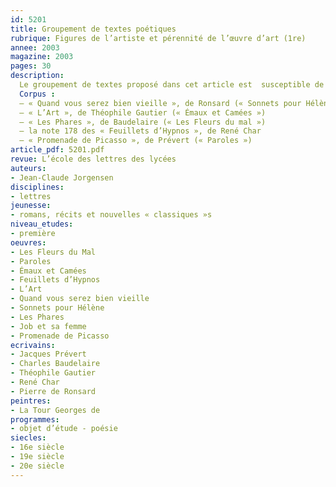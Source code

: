 ```yaml
---
id: 5201
title: Groupement de textes poétiques
rubrique: Figures de l’artiste et pérennité de l’œuvre d’art (1re)
annee: 2003
magazine: 2003
pages: 30
description: 
  Le groupement de textes proposé dans cet article est  susceptible de faire accéder à la réflexivité du langage poétique, à sa diversité, à ses ressources, à ses fonctions, de faire saisir aux élèves la spécificité du travail poétique sur le langage, de leur faire comprendre aussi l’importance de la contextualisation historique. Une telle mise en perspective est propre à faire ressortir des relations d’intertextualité et d’hypertextualité. Il permet de s’interroger sur les notions de postérité et de réception. Comment l’œuvre poétique envisage-t-elle sa propre pérennité ? Depuis quelle postérité peut-on parler d’elle ? La pérennité d’une œuvre est assurée par des lectures successives au fil des siècles, lectures qui peuvent échapper aux prévisions de l’artiste et du poète en ce qu’elles dépassent les circonstances particulières de leur création.
  Corpus :
  – « Quand vous serez bien vieille », de Ronsard (« Sonnets pour Hélène »)
  – « L’Art », de Théophile Gautier (« Émaux et Camées »)
  – « Les Phares », de Baudelaire (« Les Fleurs du mal »)
  – la note 178 des « Feuillets d’Hypnos », de René Char
  – « Promenade de Picasso », de Prévert (« Paroles »)
article_pdf: 5201.pdf
revue: L’école des lettres des lycées
auteurs:
- Jean-Claude Jorgensen
disciplines:
- lettres
jeunesse:
- romans, récits et nouvelles « classiques »s
niveau_etudes:
- première
oeuvres:
- Les Fleurs du Mal
- Paroles
- Émaux et Camées
- Feuillets d’Hypnos
- L’Art
- Quand vous serez bien vieille
- Sonnets pour Hélène
- Les Phares
- Job et sa femme
- Promenade de Picasso
ecrivains:
- Jacques Prévert
- Charles Baudelaire
- Théophile Gautier
- René Char
- Pierre de Ronsard
peintres:
- La Tour Georges de
programmes:
- objet d’étude - poésie
siecles:
- 16e siècle
- 19e siècle
- 20e siècle
---
```

